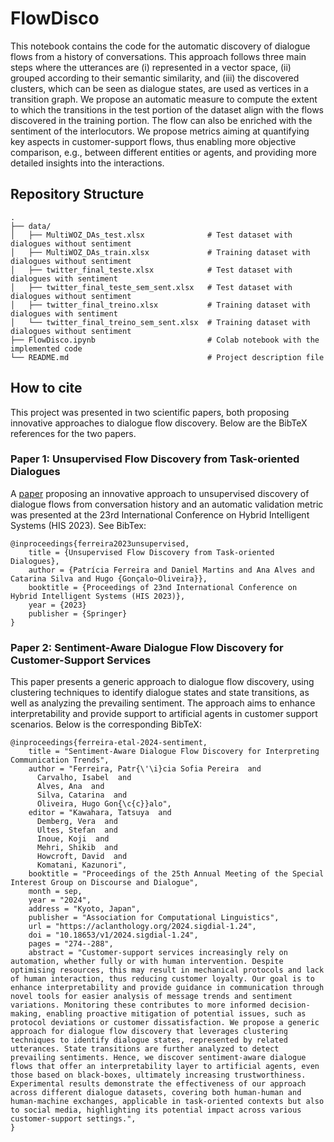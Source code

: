 # FlowDisco 
This notebook contains the code for the automatic discovery of dialogue flows from a history of conversations. This approach follows three main steps where the utterances are (i) represented in a vector space, (ii) grouped according to their semantic similarity, and (iii) the discovered clusters, which can be seen as dialogue states, are used as vertices in a transition graph. We propose an automatic measure to compute the extent to which the transitions in the test portion of the dataset align with the flows discovered in the training portion. The flow can also be enriched with the sentiment of the interlocutors. We propose metrics aiming at quantifying key aspects in customer-support flows, thus enabling more objective comparison, e.g., between different entities or agents, and providing more detailed insights into the interactions.

## Repository Structure
```
.
├── data/
│   ├── MultiWOZ_DAs_test.xlsx              # Test dataset with dialogues without sentiment
│   ├── MultiWOZ_DAs_train.xlsx             # Training dataset with dialogues without sentiment
│   ├── twitter_final_teste.xlsx            # Test dataset with dialogues with sentiment
│   ├── twitter_final_teste_sem_sent.xlsx   # Test dataset with dialogues without sentiment
│   ├── twitter_final_treino.xlsx           # Training dataset with dialogues with sentiment
│   └── twitter_final_treino_sem_sent.xlsx  # Training dataset with dialogues without sentiment
├── FlowDisco.ipynb                         # Colab notebook with the implemented code
└── README.md                               # Project description file
```

## How to cite
This project was presented in two scientific papers, both proposing innovative approaches to dialogue flow discovery. Below are the BibTeX references for the two papers.

### Paper 1: **Unsupervised Flow Discovery from Task-oriented Dialogues**
A [paper](https://arxiv.org/abs/2405.01403) proposing an innovative approach to unsupervised discovery of dialogue flows from conversation history and an automatic validation metric was presented at the 23rd International Conference on Hybrid Intelligent Systems (HIS 2023). See BibTex:

```
@inproceedings{ferreira2023unsupervised,
    title = {Unsupervised Flow Discovery from Task-oriented Dialogues},
    author = {Patrícia Ferreira and Daniel Martins and Ana Alves and Catarina Silva and Hugo {Gonçalo~Oliveira}},
    booktitle = {Proceedings of 23nd International Conference on Hybrid Intelligent Systems (HIS 2023)},
    year = {2023}
    publisher = {Springer}
}
```
### Paper 2: **Sentiment-Aware Dialogue Flow Discovery for Customer-Support Services**

This paper presents a generic approach to dialogue flow discovery, using clustering techniques to identify dialogue states and state transitions, as well as analyzing the prevailing sentiment. The approach aims to enhance interpretability and provide support to artificial agents in customer support scenarios. Below is the corresponding BibTeX:

```
@inproceedings{ferreira-etal-2024-sentiment,
    title = "Sentiment-Aware Dialogue Flow Discovery for Interpreting Communication Trends",
    author = "Ferreira, Patr{\'\i}cia Sofia Pereira  and
      Carvalho, Isabel  and
      Alves, Ana  and
      Silva, Catarina  and
      Oliveira, Hugo Gon{\c{c}}alo",
    editor = "Kawahara, Tatsuya  and
      Demberg, Vera  and
      Ultes, Stefan  and
      Inoue, Koji  and
      Mehri, Shikib  and
      Howcroft, David  and
      Komatani, Kazunori",
    booktitle = "Proceedings of the 25th Annual Meeting of the Special Interest Group on Discourse and Dialogue",
    month = sep,
    year = "2024",
    address = "Kyoto, Japan",
    publisher = "Association for Computational Linguistics",
    url = "https://aclanthology.org/2024.sigdial-1.24",
    doi = "10.18653/v1/2024.sigdial-1.24",
    pages = "274--288",
    abstract = "Customer-support services increasingly rely on automation, whether fully or with human intervention. Despite optimising resources, this may result in mechanical protocols and lack of human interaction, thus reducing customer loyalty. Our goal is to enhance interpretability and provide guidance in communication through novel tools for easier analysis of message trends and sentiment variations. Monitoring these contributes to more informed decision-making, enabling proactive mitigation of potential issues, such as protocol deviations or customer dissatisfaction. We propose a generic approach for dialogue flow discovery that leverages clustering techniques to identify dialogue states, represented by related utterances. State transitions are further analyzed to detect prevailing sentiments. Hence, we discover sentiment-aware dialogue flows that offer an interpretability layer to artificial agents, even those based on black-boxes, ultimately increasing trustworthiness. Experimental results demonstrate the effectiveness of our approach across different dialogue datasets, covering both human-human and human-machine exchanges, applicable in task-oriented contexts but also to social media, highlighting its potential impact across various customer-support settings.",
}
```
